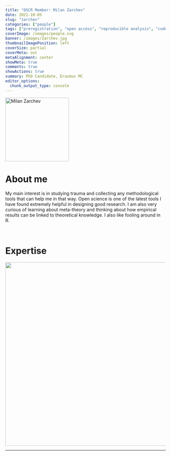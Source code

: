 ```yaml
---
title: "OSCR Member: Milan Zarchev"
date: 2021-10-05
slug: "zarchev"
categories: ["people"]
tags: ["preregistration", "open access", "reproducible analysis", "code review", "school-erasmusmc"] # top 3 categories + unique + school
coverImage: /images/people.svg
banner: /images/Zarchev.jpg
thumbnailImagePosition: left
coverSize: partial
coverMeta: out
metaAlignment: center
showMeta: true
comments: true
showActions: true
summary: PhD Candidate, Erasmus MC
editor_options: 
  chunk_output_type: console
---
```

<!-- EMAIL -->
<p>
  <a href="mailto:m.zarchev@erasmusmc.nl">
  <img border="0" alt="Milan Zarchev" src="/images/people/Zarchev.jpg" width="200" height="200" align="center">
  </a>
</p>


<p align="center">
<!--  CV -->
  <a href="https://nbviewer.jupyter.org/github/mzarchev/personal/blob/main/zarchev_cv.pdf" class="fa-solid fa-file" style="color:#000000;">
  </a>

<!-- TWITTER -->
  <a href="https://twitter.com/MZarchev" class="fa-brands fa-x-twitter" style="color:#000000;">
  </a>

<!-- GOOGLE SCHOLAR
  <a href="" class="fa-brands fa-google-scholar" style="color:#000000;">
  </a>
  -->
  
<!-- RESEARCHGATE 
  <a href="" class="fa-brands fa-researchgate" style="color:#000000;">
  </a>
   --> 
  
<!-- LINKEDIN 
  <a href="" class="fa-brands fa-linkedin" style="color:#000000;">
  </a> -->
  
  <!-- ORCID
  <a href="" class="fa-brands fa-orcid" style="color:#000000;">
  </a> -->

<!-- PERSONAL WEBSITE -->
  <a href="https://www.mzarchev.com/" class="fa-solid fa-link" style="color:#000000;">
  </a>
</p>


# About me

My main interest is in studying trauma and collecting any methodological tools that can help me in that way. Open science is one of the latest tools I have found extremely helpful in designing good research. I am also very curious of learning about meta-theory and thinking about how empirical results can be linked to theoretical knowledge. I also like fooling around in R.

<BR>

# Expertise

<img src="{{< blogdown/postref >}}index_files/figure-html/radarPlot-1.png" width="576" />

***



